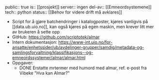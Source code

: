 public:: true
is:: [[prosjekt]]
server:: ingen
del-av:: [[Emneordsystemene]]
tech:: python
status:: [[Behov for videre drift må avklares]]

- Script for å gjøre batchendringer i katalogposter, kjøres vanligvis på [[data.ub.uio.no]], kan også kjøres på egen maskin, men krever litt mer av brukeren å sette opp
- GitHub: https://github.com/scriptotek/almar
- Intern dokumentasjon: https://www-int.uio.no/for-ansatte/enhetssider/ub/avdelinger-grupper/samdig/metadata-og-samlingsforvaltning/klassifikasjons--og-emneordssystemer/almar/almar.html
- Oppgaver:
	- DONE Erstatte mrtermer med humord med almar, ref. e-post fra Vibeke "Hva kan Almar?"